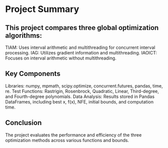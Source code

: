 # Project Summary
## This project compares three global optimization algorithms:

TIAM: Uses interval arithmetic and multithreading for concurrent interval processing.
IAG: Utilizes gradient information and multithreading.
IAOICT: Focuses on interval arithmetic without multithreading.
## Key Components
Libraries: numpy, mpmath, scipy.optimize, concurrent.futures, pandas, time, re.
Test Functions: Rastrigin, Rosenbrock, Quadratic, Linear, Third-degree, and Fourth-degree polynomials.
Data Analysis: Results stored in Pandas DataFrames, including best x, f(x), NFE, initial bounds, and computation time.
## Conclusion
The project evaluates the performance and efficiency of the three optimization methods across various functions and bounds.
